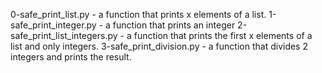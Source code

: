 0-safe_print_list.py - a function that prints x elements of a list.
1-safe_print_integer.py - a function that prints an integer
2-safe_print_list_integers.py - a function that prints the first x elements of a list and only integers.
3-safe_print_division.py - a function that divides 2 integers and prints the result.
